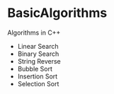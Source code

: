 # BasicAlgorithms
Algorithms in C++

+ Linear Search
+ Binary Search
+ String Reverse
+ Bubble Sort
+ Insertion Sort
+ Selection Sort
